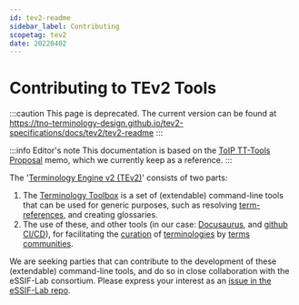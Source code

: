 ```yaml
---
id: tev2-readme
sidebar_label: Contributing
scopetag: tev2
date: 20220402
---
```


# Contributing to TEv2 Tools

:::caution
This page is deprecated. The current version can be found at https://tno-terminology-design.github.io/tev2-specifications/docs/tev2/tev2-readme
:::

:::info Editor's note
This documentation is based on the [ToIP TT-Tools Proposal](https://tno-terminology-design.github.io/tev2-specifications/docs/tev2/toip-terminology-toolbox) memo, which we currently keep as a reference.
:::

The '[Terminology Engine v2 (TEv2)](https://tno-terminology-design.github.io/tev2-specifications/docs/tev2/tev2-overview)' consists of two parts:
1. The [Terminology Toolbox](https://tno-terminology-design.github.io/tev2-specifications/docs/tev2/tev2-toolbox) is a set of (extendable) command-line tools that can be used for generic purposes, such as resolving [term-references](term-ref@), and creating glossaries.
2. The use of these, and other tools (in our case: [Docusaurus](https://docusaurus.io/), and [github CI/CD](https://resources.github.com/ci-cd/)), for facilitating the [curation](curate@) of [terminologies](terminology@) by [terms communities](terms-community@).

We are seeking parties that can contribute to the development of these (extendable) command-line tools, and do so in close collaboration with the eSSIF-Lab consortium. Please express your interest as an [issue in the eSSIF-Lab repo](https://github.com/tno-terminology-design/tev2-specifications/issues).